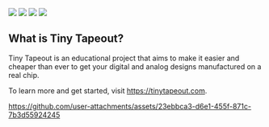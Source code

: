 ![](../../workflows/gds/badge.svg) ![](../../workflows/docs/badge.svg) ![](../../workflows/test/badge.svg) ![](../../workflows/fpga/badge.svg)




## What is Tiny Tapeout?

Tiny Tapeout is an educational project that aims to make it easier and cheaper than ever to get your digital and analog designs manufactured on a real chip.

To learn more and get started, visit https://tinytapeout.com.




https://github.com/user-attachments/assets/23ebbca3-d6e1-455f-871c-7b3d55924245

